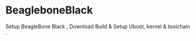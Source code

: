 # BeagleboneBlack
Setup BeagleBone Black , Download Build &amp; Setup Uboot, kernel &amp; toolchain .
